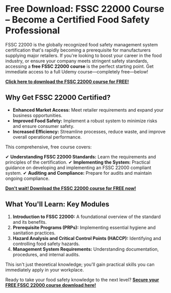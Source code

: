 # Free Download: FSSC 22000 Course – Become a Certified Food Safety Professional

FSSC 22000 is the globally recognized food safety management system certification that's rapidly becoming a prerequisite for manufacturers supplying major retailers. If you're looking to boost your career in the food industry, or ensure your company meets stringent safety standards, accessing a **free FSSC 22000 course** is the perfect starting point. Get immediate access to a full Udemy course—completely free—below!

[**Click here to download the FSSC 22000 course for FREE!**](https://udemywork.com/fssc-22000-course)

## Why Get FSSC 22000 Certified?

*   **Enhanced Market Access:** Meet retailer requirements and expand your business opportunities.
*   **Improved Food Safety:** Implement a robust system to minimize risks and ensure consumer safety.
*   **Increased Efficiency:** Streamline processes, reduce waste, and improve overall operational performance.

This comprehensive, free course covers:

✔ **Understanding FSSC 22000 Standards:** Learn the requirements and principles of the certification.
✔ **Implementing the System:** Practical guidance on developing and implementing an FSSC 22000 compliant system.
✔ **Auditing and Compliance:** Prepare for audits and maintain ongoing compliance.

[**Don't wait! Download the FSSC 22000 course for FREE now!**](https://udemywork.com/fssc-22000-course)

## What You'll Learn: Key Modules

1.  **Introduction to FSSC 22000:** A foundational overview of the standard and its benefits.
2.  **Prerequisite Programs (PRPs):** Implementing essential hygiene and sanitation practices.
3.  **Hazard Analysis and Critical Control Points (HACCP):** Identifying and controlling food safety hazards.
4.  **Management System Requirements:** Understanding documentation, procedures, and internal audits.

This isn't just theoretical knowledge; you'll gain practical skills you can immediately apply in your workplace.

Ready to take your food safety knowledge to the next level? **[Secure your FREE FSSC 22000 course download here!](https://udemywork.com/fssc-22000-course)**
